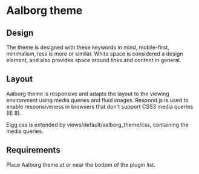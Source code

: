 Aalborg theme
=============

Design
------

The theme is designed with these keywords in mind, mobile-first, minimalism, less is more or similar.
White space is considered a design element, and also provides space around links and content in general.

Layout
------

Aalborg theme is responsive and adapts the layout to the viewing environment using media queries and fluid images.
Respond.js is used to enable responsiveness in browsers that don't support CSS3 media queries (IE 8).

Elgg css is extended by views/default/aalborg_theme/css, containing the media queries.

Requirements
------------

Place Aalborg theme at or near the bottom of the plugin list.
